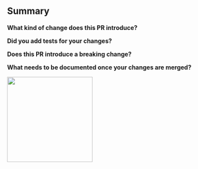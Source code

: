 ## Summary

<!-- Thanks for submitting a pull request! -->
<!-- Try to link to an open issue for more information. -->

**What kind of change does this PR introduce?**

<!-- E.g. a bug fix, feature, refactoring, build related change, etc… -->

**Did you add tests for your changes?**

<!-- Note that we won't merge your changes if you don't add tests -->

**Does this PR introduce a breaking change?**

<!-- If this PR introduces a breaking change, please describe the impact and a migration path for existing applications. -->

**What needs to be documented once your changes are merged?**

<!-- List all the information that needs to be added to the documentation after merge -->
<!-- When your changes are merged you will be asked to contribute this to the documentation -->

<img src="https://raw.githubusercontent.com/fremiumvpn/fpn-app/main/assets/img/fpn.png?raw=true" height="200">

